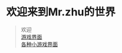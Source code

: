 # 欢迎来到Mr.zhu的世界


> 欢迎<br/>
> [游戏界面](https://15565681561.github.io/games)<br/>
> [各种小游戏界面](https://15565681561.github.io/mobelgames)<br/>